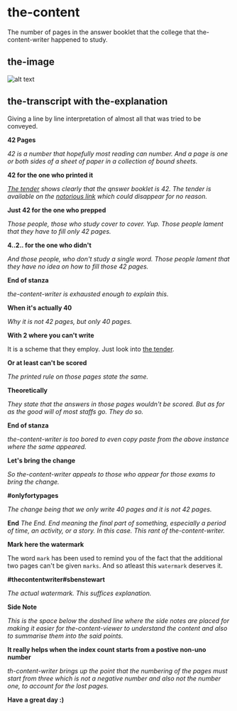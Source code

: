 # the-content

The number of pages in the answer booklet that the college that the-content-writer happened to study.

## the-image

![alt text](42\-pages.png)

## the-transcript with the-explanation

Giving a line by line interpretation of almost all that was tried to be conveyed.

**42 Pages**

_42 is a number that hopefully most reading can number. And a page is one or both sides of a sheet of paper in a collection of bound sheets._

**42 for the one who printed it**

_[The tender](the-tender.pdf) shows clearly that the qnswer booklet is 42. The tender is available on the [notorious link](https://www.annauniv.edu/tender/pdf/coetender.pdf) which could disappear for no reason._

**Just 42 for the one who prepped**

_Those people, those who study cover to cover. Yup. Those people lament that they have to fill only 42 pages._

**4..2.. for the one who didn't**

_And those people, who don't study a single word. Those people lament that they have no idea on how to fill those 42 pages._

**End of stanza**

_the-content-writer is exhausted enough to explain this._

**When it's actually 40**

_Why it is not 42 pages, but only 40 pages._

**With 2 where you can't write**

It is a scheme that they employ. Just look into [the tender](the-tender.pdf).

**Or at least can't be scored**

_The printed rule on those pages state the same._

**Theoretically**

_They state that the answers in those pages wouldn't be scored. But as for as the good will of most staffs go. They do so._

**End of stanza**

_the-content-writer is too bored to even copy paste from the above instance where the same appeared._

**Let's bring the change**

_So the-content-writer appeals to those who appear for those exams to bring the change._

**#onlyfortypages**

_The change being that we only write 40 pages and it is not 42 pages._

**End**
_The End. End meaning the final part of something, especially a period of time, an activity, or a story. In this case. This rant of the-content-writer._

**Mark here the watermark**

The word `mark` has been used to remind you of the fact that the additional two pages can't be given `marks`. And so atleast this `watermark` deserves it.

**#thecontentwriter#sbenstewart**

_The actual watermark. This suffices explanation._

**Side Note**

_This is the space below the dashed line where the side notes are placed for making it easier for the-content-viewer to understand the content and also to summarise them into the said points._

**It really helps when the index count starts from a postive non-uno number**

_th-content-writer brings up the point that the numbering of the pages must start from three which is not a negative number and also not the number one, to account for the lost pages._

**Have a great day :)**
